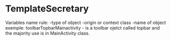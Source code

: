 # TemplateSecretary

Variables name rule: 
-type of object
-origin or context class
-name of object
exemple: toolbarTopbarMainactivity - is a toolbar ojetct called topbar and the majority use is in MainActivity class. 

